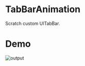 # TabBarAnimation
Scratch custom UITabBar.

# Demo
![output](https://user-images.githubusercontent.com/67818255/134777869-ad0e5dd2-059a-41d4-a282-362317971c76.gif)
